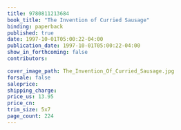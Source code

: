 ```yaml
---
title: 9780811213684
book_title: "The Invention of Curried Sausage"
binding: paperback
published: true
date: 1997-10-01T05:00:22-04:00
publication_date: 1997-10-01T05:00:22-04:00
show_in_forthcoming: false
contributors:

cover_image_path: The_Invention_Of_Curried_Sausage.jpg
forsale: false
saleprice:
shipping_charge:
price_us: 13.95
price_cn:
trim_size: 5x7
page_count: 224
---
```


